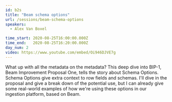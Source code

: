 ```yaml
---
id: b2s
title: "Beam schema options"
url: /sessions/beam-schema-options
speakers:
  - Alex Van Boxel

time_start: 2020-08-25T16:00:00.000Z
time_end:   2020-08-25T16:20:00.000Z
day_num: 2
video: https://www.youtube.com/embed/Oi946DJVE7g
---
```


What up with all the metadata on the metadata? This deep dive into BIP-1, Beam Improvement Proposal One, tells the story about Schema Options. Schema Options give extra context to row fields and schemas. I'll dive in the proposal and give a break down of the potential use, but I can already give some real-world examples of how we're using these options in our ingestion platform, based on Beam.

